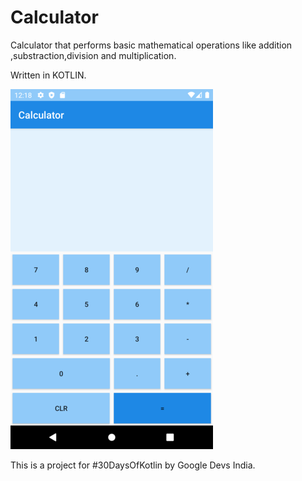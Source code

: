 # Calculator
Calculator that performs basic mathematical operations like addition ,substraction,division and multiplication.

Written in KOTLIN.


![](images/updated%20UI%20screenshot%20resized.png)

This is a project for #30DaysOfKotlin by Google Devs India.
